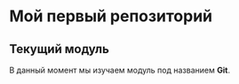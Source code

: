 # Мой первый репозиторий

## Текущий модуль
В данный момент мы изучаем модуль под названием **Git**.
